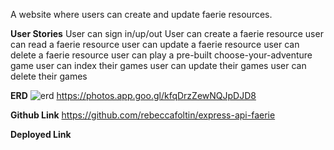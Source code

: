 A website where users can create and update faerie resources.

**User Stories**
User can sign in/up/out
User can create a faerie resource
user can read a faerie resource
user can update a faerie resource
user can delete a faerie resource
user can play a pre-built choose-your-adventure game
user can index their games
user can update their games
user can delete their games

**ERD**
![erd](/express-api-faerie/Images/erd.png)
https://photos.app.goo.gl/kfqDrzZewNQJpDJD8 

**Github Link**
https://github.com/rebeccafoltin/express-api-faerie

**Deployed Link**
